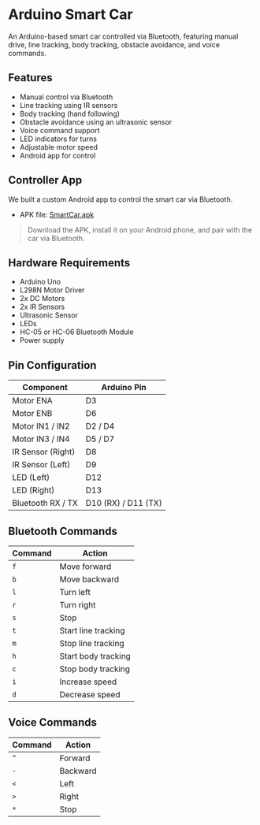 # Arduino Smart Car

An Arduino-based smart car controlled via Bluetooth, featuring manual drive, line tracking, body tracking, obstacle avoidance, and voice commands.

## Features

- Manual control via Bluetooth
- Line tracking using IR sensors
- Body tracking (hand following)
- Obstacle avoidance using an ultrasonic sensor
- Voice command support
- LED indicators for turns
- Adjustable motor speed
- Android app for control

## Controller App

We built a custom Android app to control the smart car via Bluetooth.
- APK file: [SmartCar.apk](./SmartCar.apk)

> Download the APK, install it on your Android phone, and pair with the car via Bluetooth.

## Hardware Requirements

- Arduino Uno
- L298N Motor Driver
- 2x DC Motors
- 2x IR Sensors
- Ultrasonic Sensor
- LEDs
- HC-05 or HC-06 Bluetooth Module
- Power supply

## Pin Configuration

| Component           | Arduino Pin        |
|---------------------|---------------------|
| Motor ENA           | D3                  |
| Motor ENB           | D6                  |
| Motor IN1 / IN2     | D2 / D4              |
| Motor IN3 / IN4     | D5 / D7              |
| IR Sensor (Right)   | D8                  |
| IR Sensor (Left)    | D9                  |
| LED (Left)          | D12                 |
| LED (Right)         | D13                 |
| Bluetooth RX / TX   | D10 (RX) / D11 (TX)  |

## Bluetooth Commands

| Command | Action               |
|---------|----------------------|
| `f`     | Move forward          |
| `b`     | Move backward         |
| `l`     | Turn left             |
| `r`     | Turn right            |
| `s`     | Stop                  |
| `t`     | Start line tracking   |
| `m`     | Stop line tracking    |
| `h`     | Start body tracking   |
| `c`     | Stop body tracking    |
| `i`     | Increase speed        |
| `d`     | Decrease speed        |

## Voice Commands

| Command | Action    |
|---------|-----------|
| `^`     | Forward    |
| `-`     | Backward   |
| `<`     | Left       |
| `>`     | Right      |
| `*`     | Stop       |
